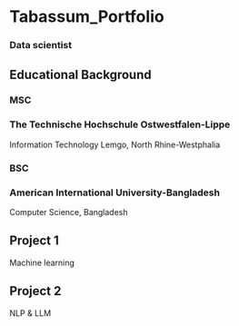 # Tabassum_Portfolio
### Data scientist
## Educational Background
### MSC
### **The Technische Hochschule Ostwestfalen-Lippe**
Information Technology
Lemgo, North Rhine-Westphalia
### BSC
### **American International University-Bangladesh**
Computer Science,
Bangladesh
## Project 1
  Machine learning 
## Project 2
  NLP & LLM
